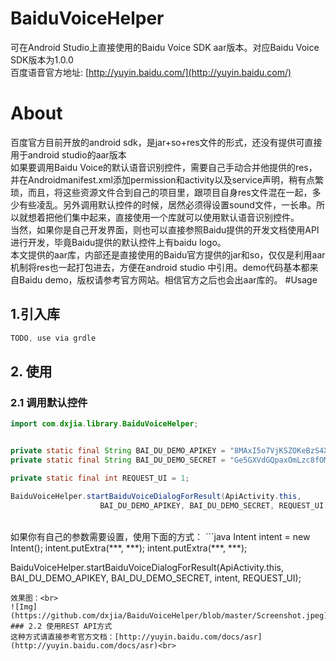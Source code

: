 # BaiduVoiceHelper
可在Android Studio上直接使用的Baidu Voice SDK aar版本。对应Baidu Voice SDK版本为1.0.0<br>
百度语音官方地址: [http://yuyin.baidu.com/](http://yuyin.baidu.com/)
# About
  百度官方目前开放的android sdk，是jar+so+res文件的形式，还没有提供可直接用于android studio的aar版本<br>
如果要调用Baidu Voice的默认语音识别控件，需要自己手动合并他提供的res，并在Androidmanifest.xml添加permission和activity以及service声明，稍有点繁琐，而且，将这些资源文件合到自己的项目里，跟项目自身res文件混在一起，多少有些凌乱。另外调用默认控件的时候，居然必须得设置sound文件，一长串。所以就想着把他们集中起来，直接使用一个库就可以使用默认语音识别控件。<br>
当然，如果你是自己开发界面，则也可以直接参照Baidu提供的开发文档使用API进行开发，毕竟Baidu提供的默认控件上有baidu logo。<br>
    本文提供的aar库，内部还是直接使用的Baidu官方提供的jar和so，仅仅是利用aar机制将res也一起打包进去，方便在android studio 中引用。demo代码基本都来自Baidu demo，版权请参考官方网站。相信官方之后也会出aar库的。
#Usage
## 1.引入库
```java
TODO, use via grdle
```
## 2. 使用
### 2.1 调用默认控件
```java
import com.dxjia.library.BaiduVoiceHelper;


private static final String BAI_DU_DEMO_APIKEY = "8MAxI5o7VjKSZOKeBzS4XtxO";
private static final String BAI_DU_DEMO_SECRET = "Ge5GXVdGQpaxOmLzc8fOM8309ATCz9Ha";

private static final int REQUEST_UI = 1;

BaiduVoiceHelper.startBaiduVoiceDialogForResult(ApiActivity.this,
                    BAI_DU_DEMO_APIKEY, BAI_DU_DEMO_SECRET, REQUEST_UI);

```
<br>
如果你有自己的参数需要设置，使用下面的方式：
```java
Intent intent = new Intent();
intent.putExtra(***, ***);
intent.putExtra(***, ***);

BaiduVoiceHelper.startBaiduVoiceDialogForResult(ApiActivity.this,
                    BAI_DU_DEMO_APIKEY, BAI_DU_DEMO_SECRET, intent, REQUEST_UI);
```
效果图：<br>
![Img](https://github.com/dxjia/BaiduVoiceHelper/blob/master/Screenshot.jpeg)
### 2.2 使用REST API方式
这种方式请直接参考官方文档：[http://yuyin.baidu.com/docs/asr](http://yuyin.baidu.com/docs/asr)<br>
